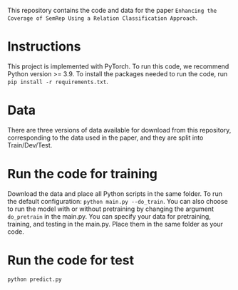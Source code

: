 This repository contains the code and data for the paper `Enhancing the Coverage of SemRep Using a Relation Classification Approach`.

# Instructions
This project is implemented with PyTorch. 
To run this code, we recommend Python version >= 3.9. To install the packages needed to run the code, run `pip install -r requirements.txt`.

# Data
There are three versions of data available for download from this repository, corresponding to the data used in the paper, and they are split into Train/Dev/Test.

# Run the code for training
Download the data and place all Python scripts in the same folder. 
To run the default configuration: `python main.py --do_train`. You can also choose to run the model with or without pretraining by changing the argument `do_pretrain` in the main.py.
You can specify your data for pretraining, training, and testing in the main.py. Place them in the same folder as your code.

# Run the code for test
`python predict.py`
